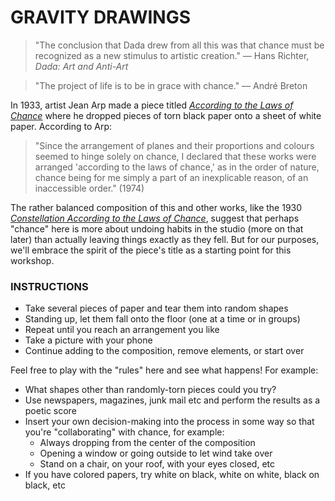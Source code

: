 # GRAVITY DRAWINGS

> "The conclusion that Dada drew from all this was that chance must be recognized as a new stimulus to artistic creation." — Hans Richter, *Dada: Art and Anti-Art*  

> "The project of life is to be in grace with chance." — André Breton  

In 1933, artist Jean Arp made a piece titled [*According to the Laws of Chance*](https://www.tate.org.uk/art/artworks/arp-according-to-the-laws-of-chance-t05005) where he dropped pieces of torn black paper onto a sheet of white paper. According to Arp:

> "Since the arrangement of planes and their proportions and colours seemed to hinge solely on chance, I declared that these works were arranged 'according to the laws of chance,' as in the order of nature, chance being for me simply a part of an inexplicable reason, of an inaccessible order." (1974)

The rather balanced composition of this and other works, like the 1930 [*Constellation According to the Laws of Chance*](https://www.tate.org.uk/art/artworks/arp-constellation-according-to-the-laws-of-chance-t00242), suggest that perhaps "chance" here is more about undoing habits in the studio (more on that later) than actually leaving things exactly as they fell. But for our purposes, we'll embrace the spirit of the piece's title as a starting point for this workshop.

### INSTRUCTIONS  
* Take several pieces of paper and tear them into random shapes  
* Standing up, let them fall onto the floor (one at a time or in groups)  
* Repeat until you reach an arrangement you like  
* Take a picture with your phone  
* Continue adding to the composition, remove elements, or start over  

Feel free to play with the "rules" here and see what happens! For example:

* What shapes other than randomly-torn pieces could you try?  
* Use newspapers, magazines, junk mail etc and perform the results as a poetic score  
* Insert your own decision-making into the process in some way so that you're "collaborating" with chance, for example:  
  * Always dropping from the center of the composition  
  * Opening a window or going outside to let wind take over  
  * Stand on a chair, on your roof, with your eyes closed, etc  
* If you have colored papers, try white on black, white on white, black on black, etc  

